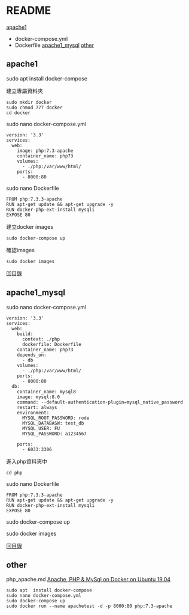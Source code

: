 # README
[apache1](#apache1)
* docker-compose.yml
* Dockerfile
[apache1_mysql](#apache1_mysql)
[other](#other)

## apache1
sudo apt install docker-compose

建立專屬資料夾
~~~
sudo mkdir docker
sudo chmod 777 docker
cd docker
~~~
sudo nano docker-compose.yml
~~~
version: '3.3'
services:
  web:
    image: php:7.3-apache
    container_name: php73
    volumes:
      - ./php:/var/www/html/
    ports: 
      - 8000:80
~~~
sudo nano Dockerfile
~~~
FROM php:7.3.3-apache
RUN apt-get update && apt-get upgrade -y
RUN docker-php-ext-install mysqli
EXPOSE 80
~~~
建立docker images
~~~
sudo docker-compose up
~~~
確認images
~~~
sudo docker images
~~~
[回目錄](#README)

## apache1_mysql
sudo nano docker-compose.yml
~~~
version: '3.3'
services:
  web:
    build:
      context: ./php
      dockerfile: Dockerfile
    container_name: php73
    depends_on:
      - db
    volumes:
      - ./php:/var/www/html/
    ports: 
      - 8000:80
  db:
    container_name: mysql8
    image: mysql:8.0
    command: --default-authentication-plugin=mysql_native_password
    restart: always
    environment:
      MYSQL_ROOT_PASSWORD: rode
      MYSQL_DATABASW: test_db
      MYSQL_USER: FU
      MYSQL_PASSWORD: a1234567

    ports:
      - 6033:3306
~~~
進入php資料夾中
~~~
cd php
~~~
sudo nano Dockerfile
~~~
FROM php:7.3.3-apache
RUN apt-get update && apt-get upgrade -y
RUN docker-php-ext-install mysqli
EXPOSE 80
~~~
sudo docker-compose up

sudo docker images

[回目錄](#README)

## other
php_apache.md
<a href="https://www.youtube.com/watch?v=_mwWxgfZ7Zc&list=PLfBT9P5LG1z8VcPMIfI1UI12uhCJXHOQP&index=117&t=0s">Apache, PHP & MySql on Docker on Ubuntu 19.04</a><br>
~~~
sudo apt  install docker-compose
sudo nano docker-compose.yml
sudo docker-compose up
sudo docker run --name apachetest -d -p 8000:80 php:7.3-apache
~~~